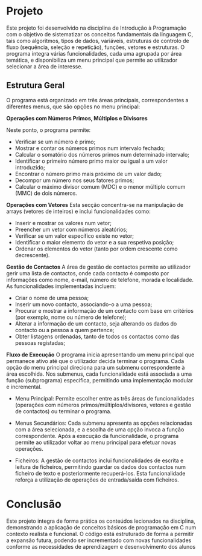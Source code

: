 # Projeto
Este projeto foi desenvolvido na disciplina de Introdução à Programação com o objetivo de sistematizar os conceitos fundamentais da linguagem C, tais como algoritmos, tipos de dados, variáveis, estruturas de controlo de fluxo (sequência, seleção e repetição), funções, vetores e estruturas. O programa integra várias funcionalidades, cada uma agrupada por área temática, e disponibiliza um menu principal que permite ao utilizador selecionar a área de interesse.

## Estrutura Geral
O programa está organizado em três áreas principais, correspondentes a diferentes menus, que são opções no menu principal:

**Operações com Números Primos, Múltiplos e Divisores**

Neste ponto, o programa permite:
- Verificar se um número é primo;
- Mostrar e contar os números primos num intervalo fechado;
- Calcular o somatório dos números primos num determinado intervalo;
- Identificar o primeiro número primo maior ou igual a um valor introduzido;
- Encontrar o número primo mais próximo de um valor dado;
- Decompor um número nos seus fatores primos;
- Calcular o máximo divisor comum (MDC) e o menor múltiplo comum (MMC) de dois números.


**Operações com Vetores**
Esta secção concentra-se na manipulação de arrays (vetores de inteiros) e inclui funcionalidades como:
- Inserir e mostrar os valores num vetor;
- Preencher um vetor com números aleatórios;
- Verificar se um valor específico existe no vetor;
- Identificar o maior elemento do vetor e a sua respetiva posição;
- Ordenar os elementos do vetor (tanto por ordem crescente como decrescente).


**Gestão de Contactos**
A área de gestão de contactos permite ao utilizador gerir uma lista de contactos, onde cada contacto é composto por informações como nome, e-mail, número de telefone, morada e localidade. As funcionalidades implementadas incluem:

- Criar o nome de uma pessoa;
- Inserir um novo contacto, associando-o a uma pessoa;
- Procurar e mostrar a informação de um contacto com base em critérios (por exemplo, nome ou número de telefone);
- Alterar a informação de um contacto, seja alterando os dados do contacto ou a pessoa a quem pertence;
- Obter listagens ordenadas, tanto de todos os contactos como das pessoas registadas;


**Fluxo de Execução**
O programa inicia apresentando um menu principal que permanece ativo até que o utilizador decida terminar o programa. Cada opção do menu principal direciona para um submenu correspondente à área escolhida. Nos submenus, cada funcionalidade está associada a uma função (subprograma) específica, permitindo uma implementação modular e incremental.

- Menu Principal:
Permite escolher entre as três áreas de funcionalidades (operações com números primos/múltiplos/divisores, vetores e gestão de contactos) ou terminar o programa.

- Menus Secundários:
Cada submenu apresenta as opções relacionadas com a área selecionada, e a escolha de uma opção invoca a função correspondente. Após a execução da funcionalidade, o programa permite ao utilizador voltar ao menu principal para efetuar novas operações.

- Ficheiros:
A gestão de contactos inclui funcionalidades de escrita e leitura de ficheiros, permitindo guardar os dados dos contactos num ficheiro de texto e posteriormente recuperá-los. Esta funcionalidade reforça a utilização de operações de entrada/saída com ficheiros.

# Conclusão
Este projeto integra de forma prática os conteúdos lecionados na disciplina, demonstrando a aplicação de conceitos básicos de programação em C num contexto realista e funcional.
O código está estruturado de forma a permitir a expansão futura, podendo ser incrementado com novas funcionalidades conforme as necessidades de aprendizagem e desenvolvimento dos alunos
